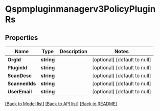 # Qspmpluginmanagerv3PolicyPluginRs

## Properties
Name | Type | Description | Notes
------------ | ------------- | ------------- | -------------
**OrgId** | **string** |  | [optional] [default to null]
**PluginId** | **string** |  | [optional] [default to null]
**ScanDesc** | **string** |  | [optional] [default to null]
**ScannedIds** | **string** |  | [optional] [default to null]
**UserEmail** | **string** |  | [optional] [default to null]

[[Back to Model list]](../README.md#documentation-for-models) [[Back to API list]](../README.md#documentation-for-api-endpoints) [[Back to README]](../README.md)

